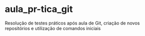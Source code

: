 # aula_pr-tica_git
Resolução de testes práticos após aula de Git, criação de novos repositórios e utilização de comandos iniciais 
